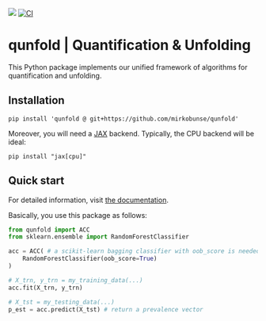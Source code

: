 [![](https://img.shields.io/badge/docs-stable-blue.svg)](https://mirkobunse.github.io/qunfold)
[![CI](https://github.com/mirkobunse/qunfold/actions/workflows/ci.yml/badge.svg)](https://github.com/mirkobunse/qunfold/actions/workflows/ci.yml)


# qunfold | Quantification & Unfolding

This Python package implements our unified framework of algorithms for quantification and unfolding.


## Installation

```
pip install 'qunfold @ git+https://github.com/mirkobunse/qunfold'
```

Moreover, you will need a [JAX](https://jax.readthedocs.io/) backend. Typically, the CPU backend will be ideal:

```
pip install "jax[cpu]"
```


## Quick start

For detailed information, visit [the documentation](https://mirkobunse.github.io/qunfold).

Basically, you use this package as follows:

```python
from qunfold import ACC
from sklearn.ensemble import RandomForestClassifier

acc = ACC( # a scikit-learn bagging classifier with oob_score is needed
    RandomForestClassifier(oob_score=True)
)

# X_trn, y_trn = my_training_data(...)
acc.fit(X_trn, y_trn)

# X_tst = my_testing_data(...)
p_est = acc.predict(X_tst) # return a prevalence vector
```
